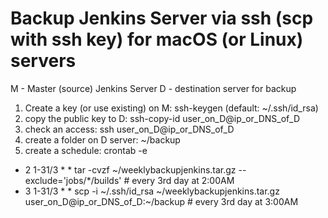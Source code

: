 # Backup Jenkins Server via ssh (scp with ssh key) for macOS (or Linux) servers

M - Master (source) Jenkins Server
D - destination server for backup

1. Create a key (or use existing) on M: ssh-keygen (default: ~/.ssh/id_rsa)
2. copy the public key to D: ssh-copy-id user_on_D@ip_or_DNS_of_D
3. check an access: ssh user_on_D@ip_or_DNS_of_D
4. create a folder on D server: ~/backup
5. create a schedule: crontab -e
* 2 1-31/3 * * tar -cvzf ~/weeklybackupjenkins.tar.gz --exclude='jobs/*/builds' # every 3rd day at 2:00AM
* 3 1-31/3 * * scp -i ~/.ssh/id_rsa ~/weeklybackupjenkins.tar.gz user_on_D@ip_or_DNS_of_D:~/backup # every 3rd day at 3:00AM
